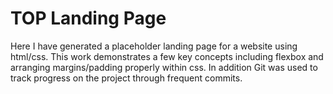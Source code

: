 # TOP Landing Page
Here I have generated a placeholder landing page for a website using html/css. This work demonstrates a few key concepts including flexbox and arranging margins/padding properly within css. In addition Git was used to track progress on the project through frequent commits.
